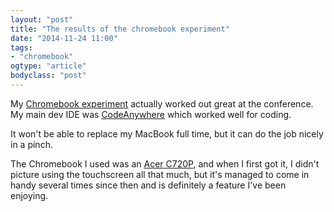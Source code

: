 ```yaml
---
layout: "post"
title: "The results of the chromebook experiment"
date: "2014-11-24 11:00"
tags: 
- "chromebook"
ogtype: "article"
bodyclass: "post"
---
```


My [Chromebook experiment](http://blog.datamcfly.com/2014/11/10/coding-in-the-cloud) actually worked out great at the conference. My main dev IDE was [CodeAnywhere](http://codeanywhere.com/referralsignup/?r=20673c733e55333663) which worked well for coding.

It won't be able to replace my MacBook full time, but it can do the job nicely in a pinch.

The Chromebook I used was an [Acer C720P](http://amzn.to/1C7oehq), and when I first got it, I didn't picture using the touchscreen all that much, but it's managed to come in handy several times since then and is definitely a feature I've been enjoying.
